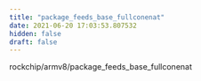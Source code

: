 ```yaml
---
title: "package_feeds_base_fullconenat"
date: 2021-06-20 17:03:53.807532
hidden: false
draft: false
---
```


rockchip/armv8/package_feeds_base_fullconenat

